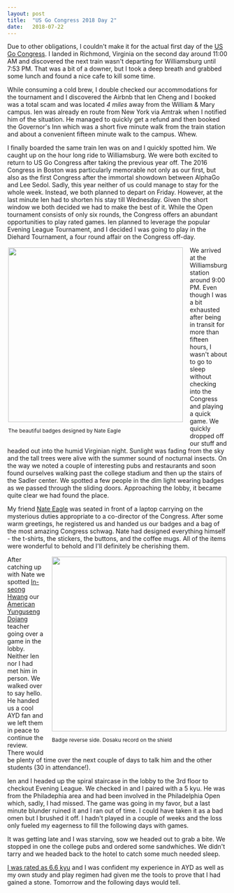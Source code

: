 ```yaml
---
layout: post
title:  "US Go Congress 2018 Day 2"
date:   2018-07-22
---
```


Due to other obligations, I couldn't make it for the actual first day
of the [US Go Congress](http://gocongress.org/2018). I landed in Richmond,
Virginia on the second day around 11:00 AM and discovered the next
train wasn't departing for Williamsburg until 7:53 PM. That was a bit
of a downer, but I took a deep breath and grabbed some lunch and found
a nice cafe to kill some time.

While consuming a cold brew, I double checked our accommodations for
the tournament and I discovered the Airbnb that Ien Cheng and I booked
was a total scam and was located *4 miles* away from the William &
Mary campus. Ien was already en route from New York via Amtrak when I
notified him of the situation. He managed to quickly get a refund and
then booked the Governor's Inn which was a short five minute walk from
the train station and about a convenient fifteen minute walk to the
campus. Whew.

I finally boarded the same train Ien was on and I quickly spotted
him. We caught up on the hour long ride to Williamsburg. We were both
excited to return to US Go Congress after taking the previous year
off. The 2016 Congress in Boston was particularly memorable not
only as our first, but also as the first Congress after the immortal
showdown between AlphaGo and Lee Sedol. Sadly, this year neither of us
could manage to stay for the whole week. Instead, we both planned to
depart on Friday. However, at the last minute Ien had to shorten his
stay till Wednesday. Given the short window we both decided we had to
make the best of it.  While the Open tournament consists of only six
rounds, the Congress offers an abundant opportunities to play
rated games. Ien planned to leverage the popular Evening League
Tournament, and I decided I was going to play in the Diehard
Tournament, a four round affair on the Congress off-day.

<div style="float:left; align: center; padding: 2px; margin-right: 1em;">
<image width="400"
src="http://swannodette.github.io/baduk/assets/images/congress/badge.png"
/>
<p style="font-size: 12px; margin: 1em 0;">The beautiful badges designed by
Nate Eagle</p>
</div>

We arrived at the Williamsburg station around 9:00 PM. Even though I
was a bit exhausted after being in transit for more than fifteen
hours, I wasn't about to go to sleep without checking into the
Congress and playing a quick game. We quickly dropped off our stuff
and headed out into the humid Virginian night.  Sunlight was fading
from the sky and the tall trees were alive with the summer sound of
nocturnal insects. On the way we noted a couple of interesting pubs
and restaurants and soon found ourselves walking past the college
stadium and then up the stairs of the Sadler center. We spotted a few
people in the dim light wearing badges as we passed through the
sliding doors. Approaching the lobby, it became quite clear we had
found the place.

My friend [Nate Eagle](https://twitter.com/neagle) was seated in front
of a laptop carrying on the mysterious duties appropriate to a
co-director of the Congress. After some warm greetings, he registered
us and handed us our badges and a bag of the most amazing Congress
schwag. Nate had designed everything himself - the t-shirts, the
stickers, the buttons, and the coffee mugs. All of the items were
wonderful to behold and I'll definitely be cherishing them.

<div style="float:right; align: center; padding: 2px; margin-left: 1em;">
<image width="400"
src="http://swannodette.github.io/baduk/assets/images/congress/badge_reverse.png"
/>
<p style="font-size: 12px; margin: 1em 0;">Badge reverse side. Dosaku record on the shield</p>
</div>

After catching up with Nate we spotted
[In-seong Hwang](https://senseis.xmp.net/?HwangInSeong) our
[American Yunguseng Dojang](http://ayd.yunguseng.com) teacher going
over a game in the lobby.  Neither Ien nor I had met him
in person. We walked over to say hello. He handed us a cool
AYD fan and we left them in peace to continue the review. There would
be plenty of time over the next couple of days to talk him and the
other students (30 in attendance!).

Ien and I headed up the spiral staircase in the lobby to the 3rd floor
to checkout Evening League. We checked in and I paired with a 5
kyu. He was from the Philadephia area and had been involved in the
Philadelphia Open which, sadly, I had missed. The game was going
in my favor, but a last minute blunder ruined it and I ran
out of time. I could have taken it as a bad omen but I brushed it
off. I hadn't played in a couple of weeks and the loss only
fueled my eagerness to fill the following days with games.

It was getting late and I was starving, sow we headed out
to grab a bite. We stopped in one the college pubs and ordered
some sandwhiches. We didn't tarry and we headed back to the hotel to
catch some much needed sleep.

[I was rated as 6.6 kyu](http://agagd.usgo.org/player/22311/) and I
was confident my experience in AYD as well as my own study and play
regimen had given me the tools to prove that I had gained a
stone. Tomorrow and the following days would tell.

